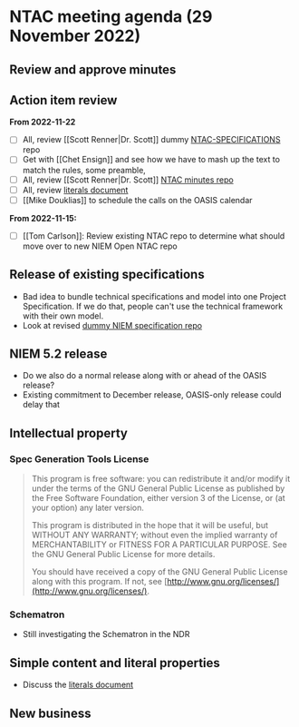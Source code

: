 # NTAC meeting agenda (29 November 2022)

## Review and approve minutes

## Action item review

**From 2022-11-22**

- [ ] All, review [[Scott Renner|Dr. Scott]] dummy [NTAC-SPECIFICATIONS]() repo
- [ ] Get with [[Chet Ensign]] and see how we have to mash up the text to match the rules, some preamble,
- [ ] All, review [[Scott Renner|Dr. Scott]] [NTAC minutes repo](https://github.com/iamdrscott/NTAC-DRAFT)
- [ ] All, review [literals document](../2022-11-15/Literals-221124.md)
- [ ] [[Mike Douklias]] to schedule the calls on the OASIS calendar

**From 2022-11-15:**

- [ ] [[Tom Carlson]]: Review existing NTAC repo to determine what should move over to new NIEM Open NTAC repo  

## Release of existing specifications

* Bad idea to bundle technical specifications and model into one Project Specification.  If we do that, people can't use the technical framework with their own model.
* Look at revised [dummy NIEM specification repo](https://github.com/iamdrscott/NIEM-specifications-draft)

## NIEM 5.2 release

- Do we also do a normal release along with or ahead of the OASIS release?
- Existing commitment to December release, OASIS-only release could delay that

## Intellectual property

### Spec Generation Tools License

> This program is free software: you can redistribute it and/or modify it under the terms of the GNU General Public License as published by the Free Software Foundation, either version 3 of the License, or (at your option) any later version.
>
> This program is distributed in the hope that it will be useful, but WITHOUT ANY WARRANTY; without even the implied warranty of MERCHANTABILITY or FITNESS FOR A PARTICULAR PURPOSE. See the GNU General Public License for more details.
>
> You should have received a copy of the GNU General Public License along with this program. If not, see [http://www.gnu.org/licenses/](http://www.gnu.org/licenses/).

### Schematron

- Still investigating the Schematron in the NDR

## Simple content and literal properties

* Discuss the [literals document](../2022-11-15/Literals-221124.md)

## New business
